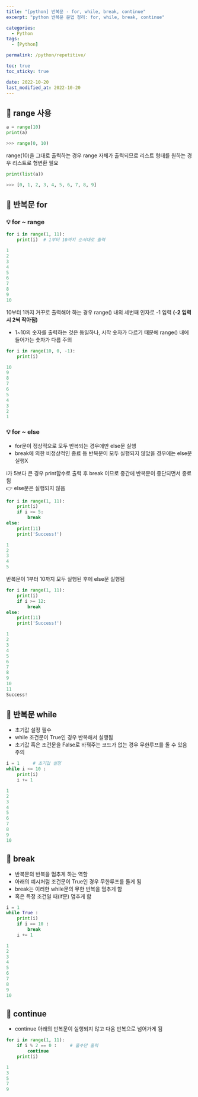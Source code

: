 ```yaml
---
title: "[python] 반복문 - for, while, break, continue"
excerpt: "python 반복문 문법 정리: for, while, break, continue"

categories:
  - Python
tags:
  - [Python]

permalink: /python/repetitive/

toc: true
toc_sticky: true

date: 2022-10-20
last_modified_at: 2022-10-20
---
```


## 🚀 range 사용
```python
a = range(10)
print(a)

>>> range(0, 10)
```
range(10)을 그대로 출력하는 경우 range 자체가 출력되므로 리스트 형태를 원하는 경우 리스트로 형변환 필요
```python
print(list(a))

>>> [0, 1, 2, 3, 4, 5, 6, 7, 8, 9]
```

## 🚀 반복문 for
### 💡 for ~ range

```python
for i in range(1, 11):
    print(i)  # 1부터 10까지 순서대로 출력
```
```python
1
2
3
4
5
6
7
8
9
10
```
10부터 1까지 거꾸로 출력해야 하는 경우 range() 내의 세번째 인자로 -1 입력 **(-2 입력시 2씩 작아짐)**
- 1~10의 숫자를 출력하는 것은 동일하나, 시작 숫자가 다르기 때문에 range() 내에 들어가는 숫자가 다름 주의

```python
for i in range(10, 0, -1):
    print(i)
```
```python
10
9
8
7
6
5
4
3
2
1
```

### 💡 for ~ else
- for문이 정상적으로 모두 반복되는 경우에만 else문 실행
- break에 의한 비정상적인 종료 등 반복문이 모두 실행되지 않았을 경우에는 else문 실행X  


i가 5보다 큰 경우 print함수로 출력 후 break 이므로 중간에 반복문이 중단되면서 종료됨  
👉 else문은 실행되지 않음

```python
for i in range(1, 11):
    print(i)
    if i >= 5:
        break
else:
    print(11)
    print('Success!')
```
```python
1
2
3
4
5
```

반복문이 1부터 10까지 모두 실행된 후에 else문 실행됨 
 

```python
for i in range(1, 11):
    print(i)
    if i >= 12:
        break
else:
    print(11)
    print('Success!')
```
```python
1
2
3
4
5
6
7
8
9
10
11
Success!
```
 
## 🚀 반복문 while
- 초기값 설정 필수
- while 조건문이 True인 경우 반복해서 실행됨
- 초기값 혹은 조건문을 False로 바꿔주는 코드가 없는 경우 무한루프를 돌 수 있음 주의

```python
i = 1     # 초기값 설정
while i <= 10 :
    print(i)
    i += 1
```
```python
1
2
3
4
5
6
7
8
9
10
```

## 🚀 break
- 반복문의 반복을 멈추게 하는 역할
- 아래의 예시처럼 조건문이 True인 경우 무한루프를 돌게 됨
- break는 이러한 while문의 무한 반복을 멈추게 함
- 혹은 특정 조건일 때(if문) 멈추게 함

```python
i = 1
while True :
    print(i)
    if i == 10 :
        break
    i += 1
```
```python
1
2
3
4
5
6
7
8
9
10
```

## 🚀 continue
- continue 아래의 반복문이 실행되지 않고 다음 반복으로 넘어가게 됨

```python
for i in range(1, 11):
    if i % 2 == 0 :     # 홀수만 출력
        continue
    print(i)
```

```python
1
3
5
7
9
```
